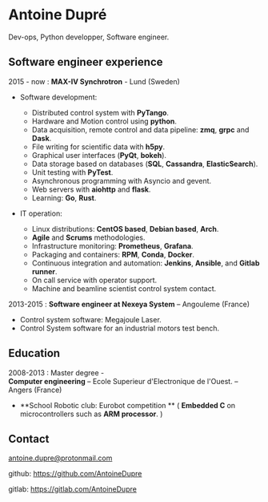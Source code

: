 Antoine Dupré
==============

Dev-ops, Python developper, Software engineer.


Software engineer experience
---

2015 - now
:   **MAX-IV Synchrotron** - Lund (Sweden)

- Software development:
    - Distributed control system with **PyTango**.
    - Hardware and Motion control using **python**.
    - Data acquisition, remote control and data pipeline: **zmq**, **grpc** and **Dask**.
    - File writing for scientific data with **h5py**.
    - Graphical user interfaces (**PyQt**, **bokeh**).
    - Data storage based on databases (**SQL**, **Cassandra**, **ElasticSearch**).
    - Unit testing with **PyTest**.
    - Asynchronous programming with Asyncio and gevent.
    - Web servers with **aiohttp** and **flask**.
    - Learning: **Go**, **Rust**.

 - IT operation:
    - Linux distributions: **CentOS based**, **Debian based**, **Arch**.
    - **Agile** and **Scrums** methodologies.
    - Infrastructure monitoring: **Prometheus**, **Grafana**.
    - Packaging and containers: **RPM**, **Conda**, **Docker**.
    - Continuous integration and automation: **Jenkins**, **Ansible**, and **Gitlab runner**.
    - On call service with operator support.
    - Machine and beamline scientist control system contact.

2013-2015
:   **Software engineer at Nexeya System** – Angouleme (France)

 - Control system software: Megajoule Laser.
 - Control System software for an industrial motors test bench.


Education
----

2008-2013
:   Master degree -  
**Computer engineering** – Ecole Superieur d'Electronique de l'Ouest. – Angers (France)

 - **School Robotic club: Eurobot competition ** ( **Embedded C** on microcontrollers such as **ARM processor**. )

Contact
---

<antoine.dupre@protonmail.com> 

github: https://github.com/AntoineDupre

gitlab: https://gitlab.com/AntoineDupre

